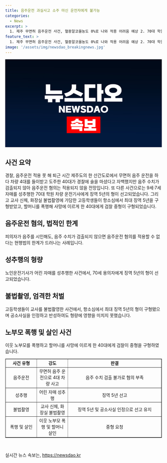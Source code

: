 ```yaml
---
title: 음주운전 과실사고 소주 마신 운전자에게 불가능
categories:
  - News
excerpt: >
  1. 제주 무면허 음주운전 사건, 혈중알코올농도 0%로 나와 적용 어려움 예상 2. 70대 학원 운전기사, 9세·7세 자매 성추행 혐의로 징역 5년 선고 3. 고교 교사, 불법촬영으로 항소심 징역 5년 구형 4. 노부부 폭행해 할머니 사망케 한 40대에게 검찰 중형 구형
feature_text: >
  1. 제주 무면허 음주운전 사건, 혈중알코올농도 0%로 나와 적용 어려움 예상 2. 70대 학원 운전기사, 9세·7세 자매 성추행 혐의로 징역 5년 선고 3. 고교 교사, 불법촬영으로 항소심 징역 5년 구형 4. 노부부 폭행해 할머니 사망케 한 40대에게 검찰 중형 구형
image: '/assets/img/newsdao_breakingnews.jpg'
---
```


<p><img src="/assets/img/newsdao_breakingnews.jpg" alt="pcversion 속보" /></p>

<h2 data-ke-size="size26">사건 요약</h2>

<p data-ke-size="size16">경찰, 음주운전 적용 못 해 퇴근 시간 제주도의 한 산간도로에서 무면허 음주 운전을 하다 차량 4대를 들이받고 도주한 40대가 경찰에 술을 마셨다고 자백했지만 음주 수치가 검출되지 않아 음주운전 혐의는 적용되지 않을 전망입니다. 또 다른 사건으로는 9세·7세 자매를 성추행한 70대 학원 차량 운전기사에게 징역 5년의 형이 선고되었습니다. 그리고 교사 신체, 화장실 불법촬영에 가담한 고등학생들이 항소심에서 최대 징역 5년을 구형받았고, 할머니를 폭행해 사망에 이르게 한 40대에게 검찰 중형이 구형되었습니다.</p>

<h2 data-ke-size="size26">음주운전 혐의, 법적인 한계</h2>

<p data-ke-size="size16">피의자가 음주를 시인해도, 음주 수치가 검출되지 않으면 음주운전 혐의를 적용할 수 없다는 현행법의 한계가 드러나는 사례입니다.</p>

<h2 data-ke-size="size26">성추행의 형량</h2>

<p data-ke-size="size16">노인운전기사가 어린 자매를 성추행한 사건에서, 70세 용의자에게 징역 5년의 형이 선고되었습니다.</p>

<h2 data-ke-size="size26">불법촬영, 엄격한 처벌</h2>

<p data-ke-size="size16">고등학생들이 교사를 불법촬영한 사건에서, 항소심에서 최대 징역 5년의 형이 구형됐으며 공소사실을 인정하고 반성하여도 형량에 영향을 미치지 못했습니다.</p>

<h2 data-ke-size="size26">노부모 폭행 및 살인 사건</h2>

<p data-ke-size="size16">이웃 노부모를 폭행하고 할머니를 사망에 이르게 한 40대에게 검찰이 중형을 구형하였습니다.</p>

<table style="width: 100%;" border="1">
<tbody>
<tr>
<td style="text-align: center; width: 20%; height: 20px;"><b>사건 유형</b></td>
<td style="text-align: center; width: 20%; height: 20px;"><b>강도</b></td>
<td style="text-align: center; width: 60%; height: 20px;"><b>판결</b></td>
</tr>
<tr>
<td style="text-align: center; height: 17px;">음주운전</td>
<td style="text-align: center; height: 17px;">무면허 음주 운전으로 4대 차량 사고</td>
<td style="text-align: center; height: 17px;">음주 수치 검출 불가로 혐의 부족</td>
</tr>
<tr>
<td style="text-align: center; height: 17px;">성추행</td>
<td style="text-align: center; height: 17px;">어린 자매 성추행</td>
<td style="text-align: center; height: 17px;">징역 5년 선고</td>
</tr>
<tr>
<td style="text-align: center; height: 17px;">불법촬영</td>
<td style="text-align: center; height: 17px;">교사 신체, 화장실 불법촬영</td>
<td style="text-align: center; height: 17px;">징역 5년 및 공소사실 인정으로 선고 유지</td>
</tr>
<tr>
<td style="text-align: center; height: 17px;">폭행 및 살인</td>
<td style="text-align: center; height: 17px;">이웃 노부모 폭행 및 할머니 살인</td>
<td style="text-align: center; height: 17px;">중형 요청</td>
</tr>
</tbody>
</table>

<p data-ke-size="size16">&nbsp;</p>
실시간 뉴스 속보는, <a href="https://newsdao.kr" rel="dofollow">https://newsdao.kr</a>


